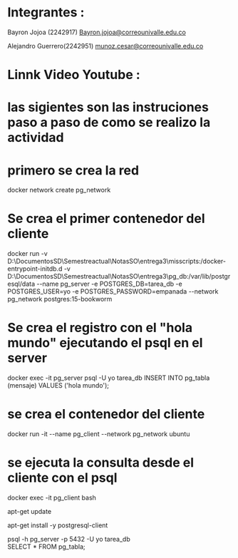 # Integrantes : 
Bayron Jojoa (2242917) Bayron.jojoa@correounivalle.edu.co

Alejandro Guerrero(2242951) munoz.cesar@correounivalle.edu.co
# Linnk Video Youtube :  
# las sigientes son las instruciones paso a paso de como se realizo la actividad 
# primero se crea la red 

docker network create pg_network

# Se crea el primer contenedor del cliente 

docker run -v D:\DocumentosSD\Semestreactual\NotasSO\entrega3\misscripts:/docker-entrypoint-initdb.d -v D:\DocumentosSD\Semestreactual\NotasSO\entrega3\pg_db:/var/lib/postgresql/data --name pg_server -e POSTGRES_DB=tarea_db -e POSTGRES_USER=yo -e POSTGRES_PASSWORD=empanada --network pg_network postgres:15-bookworm

# Se crea el registro con el "hola mundo" ejecutando el psql en el server 

docker exec -it pg_server psql -U yo tarea_db
INSERT INTO pg_tabla (mensaje) VALUES ('hola mundo');

# se crea el contenedor del cliente 

docker run -it --name pg_client --network pg_network ubuntu

# se ejecuta la consulta desde el cliente con el psql

docker exec -it pg_client bash 

apt-get update 

apt-get install -y postgresql-client


psql -h pg_server -p 5432 -U yo tarea_db            
SELECT * FROM pg_tabla;



